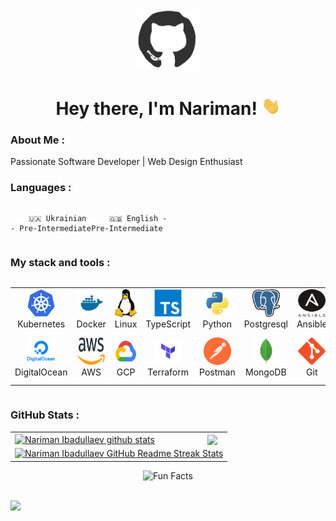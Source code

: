 <div id="header" align="center">

<img src="./assets/github.gif" width="100"/>

<h1>
Hey there, I'm Nariman!
<img src="./assets/giphy.gif" width="30px" alt="GIF">
</h1>

   </div>
  
### About Me :

Passionate Software Developer | Web Design Enthusiast

### Languages :

<div style="display: flex; align-items: flex-start; align: center">
<table  align="center">
  <tr>
    
        🇺🇦 Ukrainian - Pre-Intermediate
        
  </tr>

  <tr>
    
        🇬🇧 English - Pre-Intermediate
        
  </tr>
</table>
</div>

### My stack and tools :

<div style="display: flex; align-items: flex-start; align: center">
<table align="center">
  <tr>
     <td align="center"  width="88">
         <img src="./images/01-k8s.svg" alt="Kubernetes" width="44" height="44"/>
      <br>Kubernetes
    </td>
    <td align="center" width="88">
        <img src="./images/02-docker.svg" alt="Docker" width="44" height="44"/>
      <br>Docker
    </td>
<td align="center" width="88">
         <img src="./images/03-linux.svg" alt="Linux" width="44" height="44"/>
      <br>Linux
    </td>
    <td align="center" width="88">
        <img src="./images/04-typescript.svg" alt="TS" width="44" height="44"/>
      <br>TypeScript
    </td>
    <td align="center" width="88">
        <img src="./images/05-python.svg" alt="Python" width="44" height="44"/>
      <br>Python
    </td>
    <td align="center" width="88">
        <img src="./images/06-pg.svg" alt="Postgresql" width="44" height="44"/>
      <br>Postgresql
    </td>
    <td align="center" width="88">
        <img src="./images/07-ansible.svg" alt="Ansible" width="44" height="44"/>
      <br>Ansible
    </td>
    <td align="center" width="88">
      <img src="./images/08-nodejs.svg" alt="Node.js" width="44" height="44"/>
      <br>Node.js
    </td>
        <td align="center" width="88">
       <img src="./images/09-sql.svg" alt="SQL" width="44" height="44"/>
      <br>SQL
      </td>
  </tr>
    <td align="center" width="88">
        <img src="./images/10-do.svg" alt="DigitalOcean" width="44" height="44"/>
      <br>DigitalOcean
    </td>
    <td align="center" width="88"> 
        <img src="./images/11-aws.svg" alt="AWS" width="44" height="44"/>
      <br>AWS
    </td>
    <td align="center"  width="88">
        <img src="./images/12-gcp.svg" alt="GCP" width="44" height="44"/>
      <br>GCP
    </td>
    <td align="center" width="88">
        <img src="./images/13-tf.svg" alt="Terraform" width="44" height="44"/>
      <br>Terraform
    </td>
      <td align="center" width="88">
        <img src="./images/14-postman.svg" alt="Postman" width="44" height="44"/>
      <br>Postman
    </td>
      </td>
      <td align="center" width="88">
        <img src="./images/15-mongodb.svg" alt="MongoDB" width="44" height="44"/>
      <br>MongoDB
     </td>
     <td align="center" width="88">
        <img src="./images/16-git.svg" alt="Git" width="44" height="44"/>
      <br>Git
    </td>
  <td align="center" width="88">
        <img src="./images/17-vscode.svg" alt="Visual Studio Code" width="44" height="44"/>
      <br>VSCode
     </td>
  <td align="center" width="88">
        <img src="./images/18-gha.svg" alt="GitHub Actions" width="44" height="44"/>
      <br>GitHub Actions
     </td>
</table>
</div>

### GitHub Stats :

<table align="center">
  <tr>
  <td>
  <a href="https://github.com/ibadullaev-inc4/github-readme-stats"><img align="center" src="https://github-readme-stats.vercel.app/api?username=ibadullaev-inc4&show_icons=true&include_all_commits=true&theme=buefy&hide_border=true" alt="Nariman Ibadullaev github stats" /></a>
  </td>
  <td>
  <a href="https://github.com/ibadullaev-inc4/github-readme-stats"><img align="center" src="https://github-readme-stats.vercel.app/api/top-langs/?username=ibadullaev-inc4&layout=compact&theme=buefy&hide_border=true" /></a>
  </td>
  </tr>
  <tr>
  <td colspan=2 align="center">
  <a href="https://git.io/streak-stats"> <img src="http://github-readme-streak-stats.herokuapp.com?user=ibadullaev-inc4&hide_border=true&background=f6f8fa&currStreakLabel=000000&date_format=j%20M%5B%20Y%5D" alt="Nariman Ibadullaev GitHub Readme Streak Stats" /> </a>
  </td>
  </tr>
</table>

<div align=center> 
<img src="https://readme-typing-svg.herokuapp.com?color=%2336BCF7&size=30&center=true&vCenter=true&width=1000&height=50&lines=Fun+Facts:+;Love+joking,+got+a+great+sense+of+humor.+;" alt="Fun Facts" /> 
</div>
  
<br>

<a href="https://u8views.com/github/ibadullaev-inc4"><img src="https://u8views.com/api/v1/github/profiles/101882172/views/day-week-month-total-count.svg"></a>

<br>
